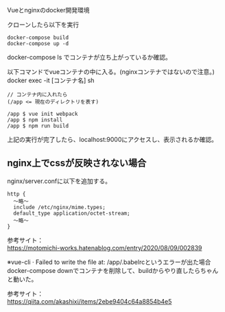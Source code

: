 Vueとnginxのdocker開発環境  
  
クローンしたら以下を実行  
  
```
docker-compose build  
docker-compose up -d  
```  

docker-compose ls
でコンテナが立ち上がっているか確認。
  
以下コマンドでvueコンテナの中に入る。(nginxコンテナではないので注意。)  
docker exec -it [コンテナ名] sh  
  
```
// コンテナ内に入れたら  
(/app <= 現在のディレクトリを表す)  
  
/app $ vue init webpack  
/app $ npm install  
/app $ npm run build  
```
  
上記の実行が完了したら、localhost:9000にアクセスし、表示されるか確認。  
  
## nginx上でcssが反映されない場合  

nginx/server.confに以下を追加する。  
  
```
http {
  〜略〜
  include /etc/nginx/mime.types;
  default_type application/octet-stream;
  〜略〜
}
```  
参考サイト：  
https://motomichi-works.hatenablog.com/entry/2020/08/09/002839  
    
※vue-cli · Failed to write the file at: /app/.babelrcというエラーが出た場合  
docker-compose downでコンテナを削除して、buildからやり直したらちゃんと動いた。
  
参考サイト：  
https://qiita.com/akashixi/items/2ebe9404c64a8854b4e5
